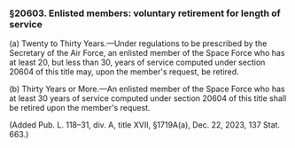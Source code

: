 ### §20603. Enlisted members: voluntary retirement for length of service ###

(a) Twenty to Thirty Years.—Under regulations to be prescribed by the Secretary of the Air Force, an enlisted member of the Space Force who has at least 20, but less than 30, years of service computed under section 20604 of this title may, upon the member's request, be retired.

(b) Thirty Years or More.—An enlisted member of the Space Force who has at least 30 years of service computed under section 20604 of this title shall be retired upon the member's request.

(Added Pub. L. 118–31, div. A, title XVII, §1719A(a), Dec. 22, 2023, 137 Stat. 663.)